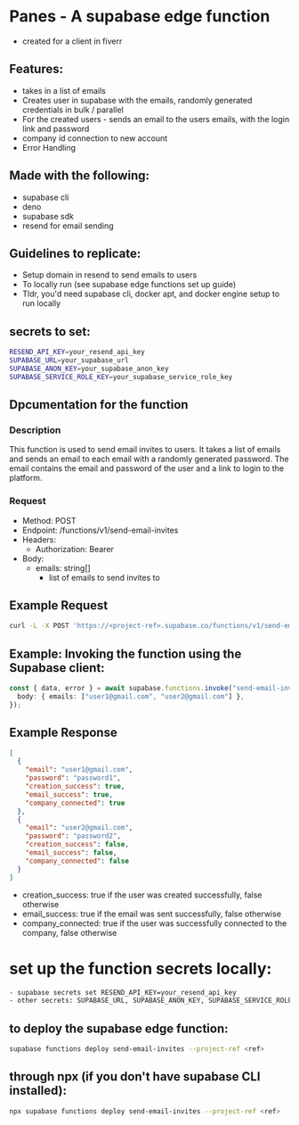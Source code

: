 # Panes - A supabase edge function

- created for a client in fiverr

## Features:

- takes in a list of emails
- Creates user in supabase with the emails, randomly generated credentials in bulk / parallel
- For the created users - sends an email to the users emails, with the login link and password
- company id connection to new account
- Error Handling

## Made with the following:

- supabase cli
- deno
- supabase sdk
- resend for email sending

## Guidelines to replicate:

- Setup domain in resend to send emails to users
- To locally run (see supabase edge functions set up guide)
- Tldr, you'd need supabase cli, docker apt, and docker engine setup to run locally

## secrets to set:

```bash
RESEND_API_KEY=your_resend_api_key
SUPABASE_URL=your_supabase_url
SUPABASE_ANON_KEY=your_supabase_anon_key
SUPABASE_SERVICE_ROLE_KEY=your_supabase_service_role_key
```

## Dpcumentation for the function

### Description

This function is used to send email invites to users. It takes a list of emails and sends an email to each email with a randomly generated password.
The email contains the email and password of the user and a link to login to the platform.

### Request

- Method: POST
- Endpoint: <url>/functions/v1/send-email-invites
- Headers:
  - Authorization: Bearer <Supabase Anon Key>
- Body:
  - emails: string[]
    - list of emails to send invites to

## Example Request

```bash
curl -L -X POST 'https://<project-ref>.supabase.co/functions/v1/send-email-invites' -H 'Authorization: Bearer <anon>'    --data '{"emails": ["x@gmail.com", "y@gmail.com"]}'
```

## Example: Invoking the function using the Supabase client:

```ts
const { data, error } = await supabase.functions.invoke("send-email-invites", {
  body: { emails: ["user1@gmail.com", "user2@gmail.com"] },
});
```

## Example Response

```json
[
  {
    "email": "user1@gmail.com",
    "password": "password1",
    "creation_success": true,
    "email_success": true,
    "company_connected": true
  },
  {
    "email": "user2@gmail.com",
    "password": "password2",
    "creation_success": false,
    "email_success": false,
    "company_connected": false
  }
]
```

- creation_success: true if the user was created successfully, false otherwise
- email_success: true if the email was sent successfully, false otherwise
- company_connected: true if the user was successfully connected to the company, false otherwise

# set up the function secrets locally:

```bash
- supabase secrets set RESEND_API_KEY=your_resend_api_key
- other secrets: SUPABASE_URL, SUPABASE_ANON_KEY, SUPABASE_SERVICE_ROLE_KEY are already set in the function by default
```

## to deploy the supabase edge function:

```bash
supabase functions deploy send-email-invites --project-ref <ref>
```

## through npx (if you don't have supabase CLI installed):

```bash
npx supabase functions deploy send-email-invites --project-ref <ref>
```
